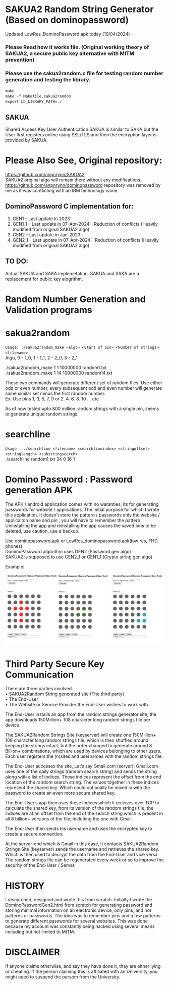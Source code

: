 # SAKUA2 Random String Generator (Based on dominopassword)

Updated LowRes_DominoPassword.apk today (19/04/2024)


### Please Read how it works file. (Original working theory of SAKUA2, a secure public key alternative with MITM prevention)
### Please use the sakua2random.c file for testing random number generation and testing the library.


`make`   
`make -f Makefile.sakua2random`   
`export LD_LIBRARY_PATH=./`  


SAKUA
-----
Shared Access Key User Authentication
SAKUA is similar to SAKA but the User first registers online using SSL/TLS and then the encryption layer is provided by SAKUA.



Please Also See, Original repository:
=====================================
https://github.com/anpnrynn/SAKUA2   
SAKUA2 original algo will remain there without any modifications.   
https://github.com/anpnrynn/dominopassword repository was removed by me as it was conflicting with an IBM technology name.  



DominoPassword C implementation for:
------------------------------------
1. GEN1   - Last update in 2023
2. GEN1_1 - Last update in 07-Apr-2024 - Reduction of conflicts (Heavily modified from original SAKUA2 algo) 
3. GEN2   - Last update in Jan-2023 
4. GEN2_1 - Last update in 07-Apr-2024 - Reduction of conflicts (Heavily modified from original SAKUA2 algo) 


    
TO DO:
------
Actual SAKUA and SAKA implemetation. SAKUA and SAKA are a replacement for public key alogrithm.

   
   
Random Number Generation and Validation programs   
================================================    
sakua2random   
=============   
`Usage: ./sakua2random_make <algo> <Start of pin> <Number of strings> <filename>`     
	Algo, 0 - 1_0, 1 - 1_1, 2 - 2_0, 3 - 2_1    

 ./sakua2random_make 1 1 10000000  random1.txt   
 ./sakua2random_make 1 14 10000000 random14.txt   

These two commands will generate different set of random files. Use either odd or even number, every subsequent odd and even number will generate same similar set minus the first random number.   
Ex: Use pins 1, 3, 5, 7, 9 or 2. 4. 6. 8. 10 ... etc   

As of now tested upto 800 million random strings with a single pin, seems to generate unique random strings.   
   
searchline    
==========    
`Usage : ./searchline <filename> <searchlineindex> <stringoffset> <stringlength> <substringsearch>`    
./searchline random1.txt 34 0 16 1   


   
Domino Password : Password generation APK
=========================================   
The APK / android application comes with no waranties, its for generating passwords for website / applications. The Initial purpose for which I wrote this application. It doesn't store the pattern / passwords only the website / applicaiton name and pin , you will have to remember the pattern.    
Uninstalling the app and reinstalling the app causes the saved pins to be deleted, use caution, use a backup.   

Use dominopassword.apk or LowRes_dominopassword.apk(low res, FHD phones).    
DominoPassword algorithm uses GEN2 (Password gen algo)   
SAKUA2 is supposed to use GEN2_1 or GEN1_1 (Crypto string gen algo) 

Example: 

![Domino Password Generation Image ](https://github.com/anpnrynn/SAKUA2Random/blob/main/DominoPassword.png) 

   
Third Party Secure Key Communication
====================================

There are three parties involved.    
• SAKUA2Random String generated site (The third party)   
• The End-User   
• The Website or Service Provider the End-User wishes to work with.   

The End-User installs an app from the random strings generator site, the app downloads 
150Million+ 108 character long random strings file per device.    

The SAKUA2Random Strings Site (keyserver) will create one 150Million+ 108 character 
long random strings file, which is then shuffled around keeping the strings intact, but 
the order changed to generate around 8 Billion+ combinations, which are used by 
devices belonging to other users. Each user registers the (n)sites and usernames with 
the random strings file.   

The End-User accesses the site, Let’s say Gmail.com (server). Gmail.com uses one of 
the daily strings (random search string) and sends the string along with a list of indices.
These indices represent the offset from the end location of the random search string. 
The values together in these indices represent the shared key. Which could optionally 
be mixed in with the password to create an even more secure shared key.    

The End-User’s app then uses these indices which it receives over TCP to calculate the 
shared key, from its version of the random strings file, the indices are at an offset from 
the end of the search string which is present in all 8 billion+ versions of the file, 
including the one with Gmail.   

The End-User then sends his username and uses the encrypted key to create a secure 
connection.      

At the server-end which is Gmail in this case, it contacts SAKUA2Random Strings Site
(keyserver) sends the username and retrieves the shared key. Which is then used to 
decrypt the data from the End-User and vice versa.
The random strings file can be regenerated every week or so to improve the security of 
the End-User / Server.   


HISTORY
=======
I researched, designed and wrote this from scratch. Initially I wrote the DominoPasswordGen2.html from scratch for generating password and storing minimal information on an electronic device, only pins, and not patterns or passwords. The idea was to remember pins and a few patterns to generate different passwords for several websites. This was done because my account was constantly being hacked using several means including but not limited to MITM.   


DISCLAIMER
==========
If anyone claims otherwise, and say they have done it, they are either lying or cheating. If the person claiming this is affiliated with an University, you might need to suspend the persom from the University.  
